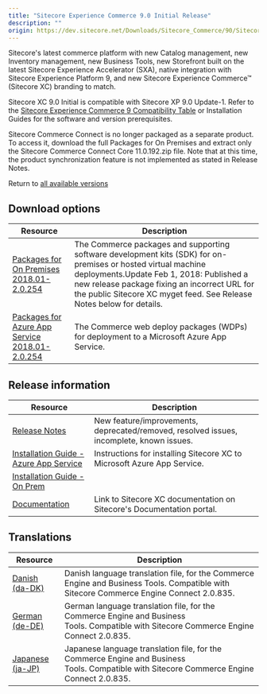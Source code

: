 ```yaml
---
title: "Sitecore Experience Commerce 9.0 Initial Release"
description: ""
origin: https://dev.sitecore.net/Downloads/Sitecore_Commerce/90/Sitecore_Experience_Commerce_90_Initial_Release.aspx
---
```


Sitecore's latest commerce platform with new Catalog management, new Inventory management, new Business Tools, new Storefront built on the latest Sitecore Experience Accelerator (SXA), native integration with Sitecore Experience Platform 9, and new Sitecore Experience Commerce™ (Sitecore XC) branding to match.

Sitecore XC 9.0 Initial is compatible with Sitecore XP 9.0 Update-1. Refer to the [Sitecore Experience Commerce 9 Compatibility Table](https://kb.sitecore.net/articles/804595) or Installation Guides for the software and version prerequisites.

Sitecore Commerce Connect is no longer packaged as a separate product. To access it, download the full Packages for On Premises and extract only the Sitecore Commerce Connect Core 11.0.192.zip file. Note that at this time, the product synchronization feature is not implemented as stated in Release Notes.

Return to [all available versions](/downloads/Sitecore_Commerce)

## Download options

 | Resource | Description |
 | --- | --- |
 | [Packages for On Premises 2018.01-2.0.254](https://scdp.blob.core.windows.net/downloads/Sitecore%20Commerce/90/Sitecore%20Experience%20Commerce%2090%20Initial%20Release/Secure/Sitecore.Commerce.2018.01-2.0.254.zip) | The Commerce packages and supporting software development kits (SDK) for on-premises or hosted virtual machine deployments.Update Feb 1, 2018: Published a new release package fixing an incorrect URL for the public Sitecore XC myget feed. See Release Notes below for details. |
 | [Packages for Azure App Service 2018.01-2.0.254](https://scdp.blob.core.windows.net/downloads/Sitecore%20Commerce/90/Sitecore%20Experience%20Commerce%2090%20Initial%20Release/Secure/Sitecore.Commerce.Azure.2018.01-2.0.254.zip) | The Commerce web deploy packages (WDPs) for deployment to a Microsoft Azure App Service. |

## Release information

 | Resource | Description |
 | --- | --- |
 | [Release Notes](/downloads/Sitecore_Commerce/90/Sitecore_Experience_Commerce_90_Initial_Release/Release_Notes) | New feature/improvements, deprecated/removed, resolved issues, incomplete, known issues. |
 | [Installation Guide - Azure App Service](https://scdp.blob.core.windows.net/downloads/Sitecore%20Commerce/90/Sitecore%20Experience%20Commerce%2090%20Initial%20Release/Sitecore-XC-9.0_Installation_Guide(Cloud).pdf) | Instructions for installing Sitecore XC to Microsoft Azure App Service. |
 | [Installation Guide - On Prem](https://scdp.blob.core.windows.net/downloads/Sitecore%20Commerce/90/Sitecore%20Experience%20Commerce%2090%20Initial%20Release/Secure/Sitecore-XC-9.0_Installation_Guide(On-Prem).pdf) |  |
 | [Documentation](https://doc.sitecore.com) | Link to Sitecore XC documentation on Sitecore's Documentation portal. |

## Translations

 | Resource | Description |
 | --- | --- |
 | [Danish (da-DK)](https://scdp.blob.core.windows.net/downloads/Sitecore%20Commerce/90/Sitecore%20Experience%20Commerce%2090%20Initial%20Release/Secure/da-DK.xml) | Danish language translation file, for the Commerce Engine and Business Tools. Compatible with Sitecore Commerce Engine Connect 2.0.835. |
 | [German (de-DE)](https://scdp.blob.core.windows.net/downloads/Sitecore%20Commerce/90/Sitecore%20Experience%20Commerce%2090%20Initial%20Release/Secure/de-DE.xml) | German language translation file, for the Commerce Engine and Business Tools. Compatible with Sitecore Commerce Engine Connect 2.0.835. |
 | [Japanese (ja-JP)](https://scdp.blob.core.windows.net/downloads/Sitecore%20Commerce/90/Sitecore%20Experience%20Commerce%2090%20Initial%20Release/Secure/ja-JP.xml) | Japanese language translation file, for the Commerce Engine and Business Tools. Compatible with Sitecore Commerce Engine Connect 2.0.835. |
